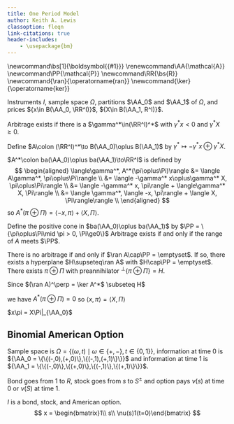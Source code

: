 ```yaml
---
title: One Period Model
author: Keith A. Lewis
classoption: fleqn
link-citations: true
header-includes:
	- \usepackage{bm}
---
```

\newcommand\bs[1]{\boldsymbol{{#1}}}
\renewcommand\AA{\mathcal{A}}
\newcommand\PP{\mathcal{P}}
\newcommand\RR{\bs{R}}
\newcommand{\ran}{\operatorname{ran}}
\newcommand{\ker}{\operatorname{ker}}

Instruments $I$, sample space $\Omega$, partitions $\AA_0$ and $\AA_1$ of $\Omega$, and
prices ${x\in B(\AA_0, \RR^I)}$, ${X\in B(\AA_1, R^I)}$.

Arbitrage exists if there is a $\gamma^*\in(\RR^I)^*$
with $\gamma^* x < 0$ and $\gamma^* X \ge0$.

Define $A\colon (\RR^I)^*\to B(\AA_0)\oplus B(\AA_1)$
by $\gamma^*\mapsto -\gamma^* x \oplus \gamma^* X$.

$A^*\colon ba(\AA_0)\oplus ba(\AA_1)\to\RR^I$ is defined by
$$
\begin{aligned}
\langle\gamma^*, A^*(\pi\oplus\Pi)\rangle
&= \langle A\gamma^*, \pi\oplus\Pi\rangle \\
&= \langle -\gamma^* x\oplus\gamma^* X, \pi\oplus\Pi\rangle \\
&= \langle -\gamma^* x, \pi\rangle + \langle\gamma^* X, \Pi\rangle \\
&= \langle \gamma^*, \langle -x, \pi\rangle + \langle X, \Pi\rangle\rangle \\
\end{aligned}
$$
so $A^*(\pi\oplus\Pi) = \langle -x, \pi\rangle + \langle X, \Pi\rangle$.

Define the positive cone in $ba(\AA_0)\oplus ba(\AA_1)$
by $\PP = \{\pi\oplus\Pi\mid \pi > 0, \Pi\ge0\}$
Arbitrage exists if and only if the range of $A$ meets $\PP$.

There is no arbitrage if and only if $\ran A\cap\PP = \emptyset$.
If so, there exists a hyperplane $H\supseteq\ran A$ with $H\cap\PP = \emptyset$.
There exists $\pi\oplus\Pi$ with preannihilator ${}^\perp\{\pi\oplus\Pi\} = H$.

Since $(\ran A)^\perp = \ker A^*$ \subseteq H$

we have $A^*(\pi\oplus\Pi) = 0$ so $\langle x, \pi\rangle = \langle X, \Pi\rangle$

$x\pi = X\Pi|_{\AA_0}$

## Binomial American Option

Sample space is
${\Omega = \{(\omega, t)\mid \omega\in\{+,-\}, t\in\{0,1\}\}}$, information at time 0 is
${\AA_0 = \{\{(-,0),(+,0)\},\{(-,1),(+,1)\}\}}$ and
information at time 1 is ${\AA_1 = \{\{(-,0)\},\{(+,0)\},\{(-,1)\},\{(+,1)\}\}}$.

Bond goes from 1 to $R$, stock goes from $s$ to $S^\pm$
and option pays $\nu(s)$ at time 0 or $\nu(S)$ at time 1.

$I$ is a bond, stock, and American option.
$$
	x = \begin{bmatrix}1\\ s\\ \nu(s)1(t=0)\end{bmatrix}
$$
